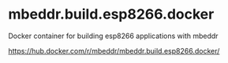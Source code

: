 # mbeddr.build.esp8266.docker

Docker container for building esp8266 applications with mbeddr

https://hub.docker.com/r/mbeddr/mbeddr.build.esp8266.docker/
